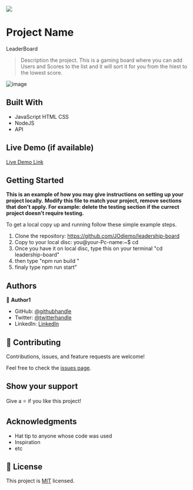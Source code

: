 ![](https://img.shields.io/badge/Microverse-blueviolet)

# Project Name
LeaderBoard

> Description the project.
This is a gaming board where you can add Users and Scores to the list and it will sort it for you from the hiest to the lowest score.

![image](https://user-images.githubusercontent.com/94829275/181909822-b5a2a5fb-9fd7-472d-9f4e-c9ab57d233fa.png)


## Built With

- JavaScript
  HTML
  CSS
- NodeJS
- API

## Live Demo (if available)

[Live Demo Link](https://livedemo.com)


## Getting Started

**This is an example of how you may give instructions on setting up your project locally.**
**Modify this file to match your project, remove sections that don't apply. For example: delete the testing section if the currect project doesn't require testing.**


To get a local copy up and running follow these simple example steps.
1. Clone the repository: https://github.com/JOdiemo/leadership-board
2. Copy to your local disc: you@your-Pc-name:~$ cd <folder>
3. Once you have it on local disc, type this on your terminal "cd leadership-board"
4. then type "npm run build "
5. finaly type npm run start"

## Authors

👤 **Author1**

- GitHub: [@githubhandle](https://github.com/JOdiemo)
- Twitter: [@twitterhandle](https://twitter.com/jorumodiemo)
- LinkedIn: [LinkedIn](https://linkedin.com/in/jorumodiemo)

## 🤝 Contributing

Contributions, issues, and feature requests are welcome!

Feel free to check the [issues page](https://github.com/JOdiemo/leaderboard/issues).

## Show your support

Give a ⭐️ if you like this project!

## Acknowledgments

- Hat tip to anyone whose code was used
- Inspiration
- etc

## 📝 License

This project is [MIT](./MIT.md) licensed.
